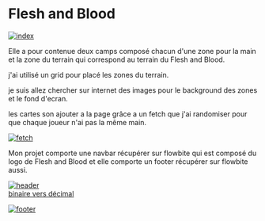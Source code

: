# Flesh and Blood

<a href="https://ibb.co/Km0QnhC"><img src="https://i.ibb.co/LvkqKR4/index.png" alt="index" border="0"></a>

Elle a pour contenue deux camps composé chacun d'une zone pour la main et la zone du terrain qui correspond au terrain du Flesh and Blood.

j'ai utilisé un grid pour placé les zones du terrain.

je suis allez chercher sur internet des images pour le background des zones et le fond d'ecran.

les cartes son ajouter a la page grâce a un fetch que j'ai randomiser pour que chaque joueur n'ai pas la même main.

<a href="https://ibb.co/TKgNB3Y"><img src="https://i.ibb.co/0BGzjbm/fetch.png" alt="fetch" border="0"></a>

Mon projet comporte une navbar récupérer sur flowbite qui est composé du logo de Flesh and Blood et elle comporte un footer récupérer sur flowbite aussi.

<a href="https://ibb.co/XJMSyCd"><img src="https://i.ibb.co/h8wDXmn/header.png" alt="header" border="0"></a><br /><a target='_blank' href='https://usefulwebtool.com/fr/convertir-texte-en-binaire'>binaire vers décimal</a><br />

<a href="https://ibb.co/74w4SxR"><img src="https://i.ibb.co/8cWcmnd/footer.png" alt="footer" border="0"></a>
